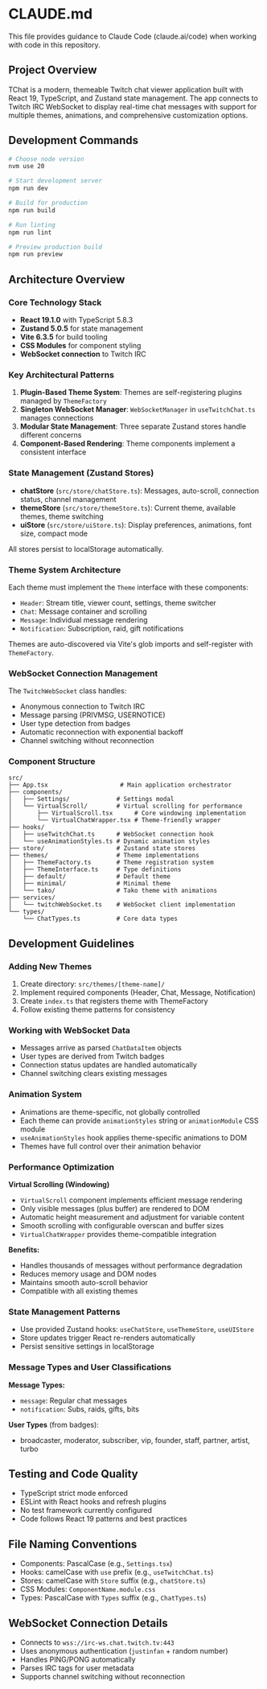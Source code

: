 # CLAUDE.md

This file provides guidance to Claude Code (claude.ai/code) when working with code in this repository.

## Project Overview

TChat is a modern, themeable Twitch chat viewer application built with React 19, TypeScript, and Zustand state management. The app connects to Twitch IRC WebSocket to display real-time chat messages with support for multiple themes, animations, and comprehensive customization options.

## Development Commands

```bash
# Choose node version
nvm use 20

# Start development server
npm run dev

# Build for production
npm run build

# Run linting
npm run lint

# Preview production build
npm run preview
```

## Architecture Overview

### Core Technology Stack
- **React 19.1.0** with TypeScript 5.8.3
- **Zustand 5.0.5** for state management
- **Vite 6.3.5** for build tooling
- **CSS Modules** for component styling
- **WebSocket connection** to Twitch IRC

### Key Architectural Patterns

1. **Plugin-Based Theme System**: Themes are self-registering plugins managed by `ThemeFactory`
2. **Singleton WebSocket Manager**: `WebSocketManager` in `useTwitchChat.ts` manages connections
3. **Modular State Management**: Three separate Zustand stores handle different concerns
4. **Component-Based Rendering**: Theme components implement a consistent interface

### State Management (Zustand Stores)

- **chatStore** (`src/store/chatStore.ts`): Messages, auto-scroll, connection status, channel management
- **themeStore** (`src/store/themeStore.ts`): Current theme, available themes, theme switching
- **uiStore** (`src/store/uiStore.ts`): Display preferences, animations, font size, compact mode

All stores persist to localStorage automatically.

### Theme System Architecture

Each theme must implement the `Theme` interface with these components:
- `Header`: Stream title, viewer count, settings, theme switcher
- `Chat`: Message container and scrolling
- `Message`: Individual message rendering
- `Notification`: Subscription, raid, gift notifications

Themes are auto-discovered via Vite's glob imports and self-register with `ThemeFactory`.

### WebSocket Connection Management

The `TwitchWebSocket` class handles:
- Anonymous connection to Twitch IRC
- Message parsing (PRIVMSG, USERNOTICE)
- User type detection from badges
- Automatic reconnection with exponential backoff
- Channel switching without reconnection

### Component Structure

```
src/
├── App.tsx                    # Main application orchestrator
├── components/
│   ├── Settings/             # Settings modal
│   └── VirtualScroll/        # Virtual scrolling for performance
│       ├── VirtualScroll.tsx      # Core windowing implementation
│       └── VirtualChatWrapper.tsx # Theme-friendly wrapper
├── hooks/
│   ├── useTwitchChat.ts      # WebSocket connection hook
│   └── useAnimationStyles.ts # Dynamic animation styles
├── store/                    # Zustand state stores
├── themes/                   # Theme implementations
│   ├── ThemeFactory.ts       # Theme registration system
│   ├── ThemeInterface.ts     # Type definitions
│   ├── default/              # Default theme
│   ├── minimal/              # Minimal theme
│   └── tako/                 # Tako theme with animations
├── services/
│   └── twitchWebSocket.ts    # WebSocket client implementation
└── types/
    └── ChatTypes.ts          # Core data types
```

## Development Guidelines

### Adding New Themes

1. Create directory: `src/themes/[theme-name]/`
2. Implement required components (Header, Chat, Message, Notification)
3. Create `index.ts` that registers theme with ThemeFactory
4. Follow existing theme patterns for consistency

### Working with WebSocket Data

- Messages arrive as parsed `ChatDataItem` objects
- User types are derived from Twitch badges
- Connection status updates are handled automatically
- Channel switching clears existing messages

### Animation System

- Animations are theme-specific, not globally controlled
- Each theme can provide `animationStyles` string or `animationModule` CSS module
- `useAnimationStyles` hook applies theme-specific animations to DOM
- Themes have full control over their animation behavior

### Performance Optimization

**Virtual Scrolling (Windowing)**
- `VirtualScroll` component implements efficient message rendering
- Only visible messages (plus buffer) are rendered to DOM
- Automatic height measurement and adjustment for variable content
- Smooth scrolling with configurable overscan and buffer sizes
- `VirtualChatWrapper` provides theme-compatible integration

**Benefits:**
- Handles thousands of messages without performance degradation
- Reduces memory usage and DOM nodes
- Maintains smooth auto-scroll behavior
- Compatible with all existing themes

### State Management Patterns

- Use provided Zustand hooks: `useChatStore`, `useThemeStore`, `useUIStore`
- Store updates trigger React re-renders automatically
- Persist sensitive settings in localStorage

### Message Types and User Classifications

**Message Types:**
- `message`: Regular chat messages
- `notification`: Subs, raids, gifts, bits

**User Types** (from badges):
- broadcaster, moderator, subscriber, vip, founder, staff, partner, artist, turbo

## Testing and Code Quality

- TypeScript strict mode enforced
- ESLint with React hooks and refresh plugins
- No test framework currently configured
- Code follows React 19 patterns and best practices

## File Naming Conventions

- Components: PascalCase (e.g., `Settings.tsx`)
- Hooks: camelCase with `use` prefix (e.g., `useTwitchChat.ts`)
- Stores: camelCase with `Store` suffix (e.g., `chatStore.ts`)
- CSS Modules: `ComponentName.module.css`
- Types: PascalCase with `Types` suffix (e.g., `ChatTypes.ts`)

## WebSocket Connection Details

- Connects to `wss://irc-ws.chat.twitch.tv:443`
- Uses anonymous authentication (`justinfan` + random number)
- Handles PING/PONG automatically
- Parses IRC tags for user metadata
- Supports channel switching without reconnection